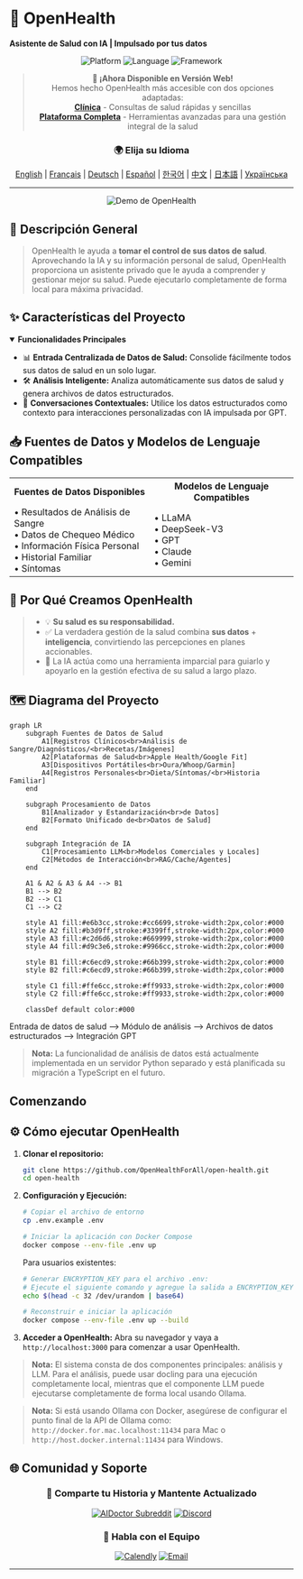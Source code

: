 # 🚀 **OpenHealth**

**Asistente de Salud con IA | Impulsado por tus datos**

<div align="center">

<p align="center">
  <img src="https://img.shields.io/badge/Platform-Web-blue?style=for-the-badge" alt="Platform">
  <img src="https://img.shields.io/badge/Language-TypeScript-blue?style=for-the-badge" alt="Language">
  <img src="https://img.shields.io/badge/Framework-Next.js-black?style=for-the-badge" alt="Framework">
</p>

> **📢 ¡Ahora Disponible en Versión Web!**  
> Hemos hecho OpenHealth más accesible con dos opciones adaptadas:  
> **[Clínica](https://qna.open-health.me/)** - Consultas de salud rápidas y sencillas  
> **[Plataforma Completa](https://www.open-health.me/)** - Herramientas avanzadas para una gestión integral de la salud

### 🌍 Elija su Idioma
[English](../../README.md) | [Français](README.fr.md) | [Deutsch](README.de.md) | [Español](README.es.md) | [한국어](README.ko.md) | [中文](README.zh.md) | [日本語](README.ja.md) | [Українська](README.uk.md)

</div>

---

<p align="center">
  <img src="/intro/openhealth.avif" alt="Demo de OpenHealth">
</p>

## 🌟 Descripción General

> OpenHealth le ayuda a **tomar el control de sus datos de salud**. Aprovechando la IA y su información personal de salud,
> OpenHealth proporciona un asistente privado que le ayuda a comprender y gestionar mejor su salud. Puede ejecutarlo completamente de forma local para máxima privacidad.

## ✨ Características del Proyecto

<details open>
<summary><b>Funcionalidades Principales</b></summary>

- 📊 **Entrada Centralizada de Datos de Salud:** Consolide fácilmente todos sus datos de salud en un solo lugar.
- 🛠️ **Análisis Inteligente:** Analiza automáticamente sus datos de salud y genera archivos de datos estructurados.
- 🤝 **Conversaciones Contextuales:** Utilice los datos estructurados como contexto para interacciones personalizadas con IA impulsada por GPT.

</details>

## 📥 Fuentes de Datos y Modelos de Lenguaje Compatibles

<table>
  <tr>
    <th>Fuentes de Datos Disponibles</th>
    <th>Modelos de Lenguaje Compatibles</th>
  </tr>
  <tr>
    <td>
      • Resultados de Análisis de Sangre<br>
      • Datos de Chequeo Médico<br>
      • Información Física Personal<br>
      • Historial Familiar<br>
      • Síntomas
    </td>
    <td>
      • LLaMA<br>
      • DeepSeek-V3<br>
      • GPT<br>
      • Claude<br>
      • Gemini
    </td>
  </tr>
</table>

## 🤔 Por Qué Creamos OpenHealth

> - 💡 **Su salud es su responsabilidad.**
> - ✅ La verdadera gestión de la salud combina **sus datos** + **inteligencia**, convirtiendo las percepciones en planes accionables.
> - 🧠 La IA actúa como una herramienta imparcial para guiarlo y apoyarlo en la gestión efectiva de su salud a largo plazo.

## 🗺️ Diagrama del Proyecto


```mermaid
graph LR
    subgraph Fuentes de Datos de Salud
        A1[Registros Clínicos<br>Análisis de Sangre/Diagnósticos/<br>Recetas/Imágenes]
        A2[Plataformas de Salud<br>Apple Health/Google Fit]
        A3[Dispositivos Portátiles<br>Oura/Whoop/Garmin]
        A4[Registros Personales<br>Dieta/Síntomas/<br>Historia Familiar]
    end

    subgraph Procesamiento de Datos
        B1[Analizador y Estandarización<br>de Datos]
        B2[Formato Unificado de<br>Datos de Salud]
    end

    subgraph Integración de IA
        C1[Procesamiento LLM<br>Modelos Comerciales y Locales]
        C2[Métodos de Interacción<br>RAG/Cache/Agentes]
    end

    A1 & A2 & A3 & A4 --> B1
    B1 --> B2
    B2 --> C1
    C1 --> C2

    style A1 fill:#e6b3cc,stroke:#cc6699,stroke-width:2px,color:#000
    style A2 fill:#b3d9ff,stroke:#3399ff,stroke-width:2px,color:#000
    style A3 fill:#c2d6d6,stroke:#669999,stroke-width:2px,color:#000
    style A4 fill:#d9c3e6,stroke:#9966cc,stroke-width:2px,color:#000
    
    style B1 fill:#c6ecd9,stroke:#66b399,stroke-width:2px,color:#000
    style B2 fill:#c6ecd9,stroke:#66b399,stroke-width:2px,color:#000
    
    style C1 fill:#ffe6cc,stroke:#ff9933,stroke-width:2px,color:#000
    style C2 fill:#ffe6cc,stroke:#ff9933,stroke-width:2px,color:#000

    classDef default color:#000
```


Entrada de datos de salud --> Módulo de análisis --> Archivos de datos estructurados --> Integración GPT

> **Nota:** La funcionalidad de análisis de datos está actualmente implementada en un servidor Python separado y está planificada su migración a TypeScript en el futuro.

## Comenzando

## ⚙️ Cómo ejecutar OpenHealth

1. **Clonar el repositorio:**
   ```bash
   git clone https://github.com/OpenHealthForAll/open-health.git
   cd open-health
   ```

2. **Configuración y Ejecución:**
   ```bash
   # Copiar el archivo de entorno
   cp .env.example .env

   # Iniciar la aplicación con Docker Compose
   docker compose --env-file .env up
   ```

   Para usuarios existentes:
   ```bash
   # Generar ENCRYPTION_KEY para el archivo .env:
   # Ejecute el siguiente comando y agregue la salida a ENCRYPTION_KEY en .env
   echo $(head -c 32 /dev/urandom | base64)

   # Reconstruir e iniciar la aplicación
   docker compose --env-file .env up --build
   ```

3. **Acceder a OpenHealth:**
   Abra su navegador y vaya a `http://localhost:3000` para comenzar a usar OpenHealth.

> **Nota:** El sistema consta de dos componentes principales: análisis y LLM. Para el análisis, puede usar docling para una ejecución completamente local, mientras que el componente LLM puede ejecutarse completamente de forma local usando Ollama.

> **Nota:** Si está usando Ollama con Docker, asegúrese de configurar el punto final de la API de Ollama como: `http://docker.for.mac.localhost:11434` para Mac o `http://host.docker.internal:11434` para Windows.

## 🌐 Comunidad y Soporte

<div align="center">

### 💫 Comparte tu Historia y Mantente Actualizado
[![AIDoctor Subreddit](https://img.shields.io/badge/r/AIDoctor-FF4500?style=for-the-badge&logo=reddit&logoColor=white)](https://www.reddit.com/r/AIDoctor/)
[![Discord](https://img.shields.io/badge/Discord-7289DA?style=for-the-badge&logo=discord&logoColor=white)](https://discord.gg/B9K654g4wf)

### 🤝 Habla con el Equipo
[![Calendly](https://img.shields.io/badge/Programar_Reunión-00A2FF?style=for-the-badge&logo=calendar&logoColor=white)](https://calendly.com/open-health/30min)
[![Email](https://img.shields.io/badge/Enviar_Correo-D14836?style=for-the-badge&logo=gmail&logoColor=white)](mailto:sj@open-health.me)

</div>

---
